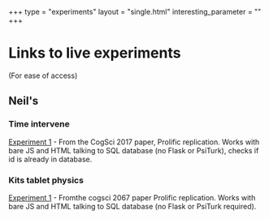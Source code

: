 +++
type =  "experiments"
layout = "single.html"
interesting_parameter = ""
+++

# Links to live experiments

(For ease of access)

## Neil's
### Time intervene
[Experiment 1](./it/e1/exp1.html) - From the CogSci 2017 paper, Prolific replication.  Works with bare JS and HTML talking to SQL database (no Flask or PsiTurk), checks if id is already in database.

### Kits tablet physics
[Experiment 1](./physics-world.task.html) - Fromthe cogsci 2067 paper Prolific replication.  Works with bare JS and HTML talking to SQL database (no Flask or PsiTurk required).
